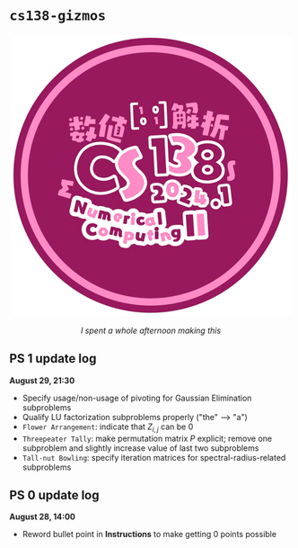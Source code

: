 # `cs138-gizmos`

<div align="center">

<img src="./assets/138_logo_no_bg.png" />

<i>I spent a whole afternoon making this</i>

</div>

## PS 1 update log

**August 29, 21:30**
- Specify usage/non-usage of pivoting for Gaussian Elimination subproblems
- Qualify LU factorization subproblems properly ("the" –> "a")
- `Flower Arrangement`: indicate that $`Z_{i,j}`$ can be $`0`$
- `Threepeater Tally`: make permutation matrix $`P`$ explicit; remove one subproblem and slightly increase value of last two subproblems
- `Tall-nut Bowling`: specify iteration matrices for spectral-radius-related subproblems

## PS 0 update log

**August 28, 14:00**
- Reword bullet point in **Instructions** to make getting $`0`$ points possible
